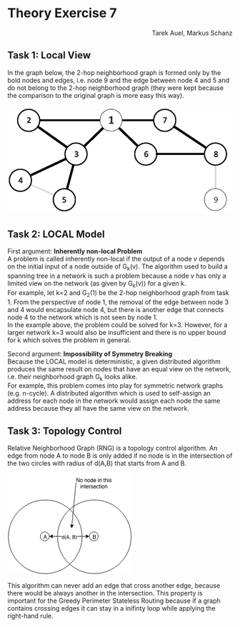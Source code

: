# Theory Exercise 7

<p align="right">Tarek Auel, Markus Schanz</p>

## Task 1: Local View
In the graph below, the 2-hop neighborhood graph is formed only by the bold
nodes and edges, i.e. node 9 and the edge between node 4 and 5 and do not belong
to the 2-hop neighborhood graph (they were kept because the comparison to the
original graph is more easy this way).

![Two Hop Graph for Node 1](2-hop-graph.png "Two Hop Graph for Node 1")

## Task 2: LOCAL Model
First argument: **Inherently non-local Problem**  
A problem is called inherently non-local if the output of a node *v* depends on
the initial input of a node outside of G<sub>k</sub>(v). The algorithm used to
build a spanning tree in a network is such a problem because a node *v* has only
a limited view on the network (as given by G<sub>k</sub>(v)) for a given k.  
For example, let k=2 and G<sub>2</sub>(1) be the 2-hop neighborhood graph from
task 1. From the perspective of node 1, the removal of the edge between node 3
and 4 would encapsulate node 4, but there is another edge that connects node 4
to the network which is not seen by node 1.  
In the example above, the problem could be solved for k=3. However, for a larger
network k=3 would also be insufficient and there is no upper bound for k which 
solves the problem in general.

Second argument: **Impossibility of Symmetry Breaking**  
Because the LOCAL model is deterministic, a given distributed algorithm produces
the same result on nodes that have an equal view on the network, i.e. their
neighborhood graph G<sub>k</sub> looks alike.  
For example, this problem comes into play for symmetric network graphs (e.g. n-cycle).
A distributed algorithm which is used to self-assign an address for each node in
the network would assign each node the same address because they all have the
same view on the network. 

## Task 3: Topology Control
Relative Neighborhood Graph (RNG) is a topology control algorithm. An edge from node
A to node B is only added if no node is in the intersection of the two 
circles with radius of d(A,B) that starts from A and B.

![RNG](RNG.png "RNG")

This algorithm can never add an edge that cross another edge, because there would
be always another in the intersection. This property is important for the 
Greedy Perimeter Stateless Routing because if a graph contains crossing edges it
can stay in a inifinty loop while applying the right-hand rule.
